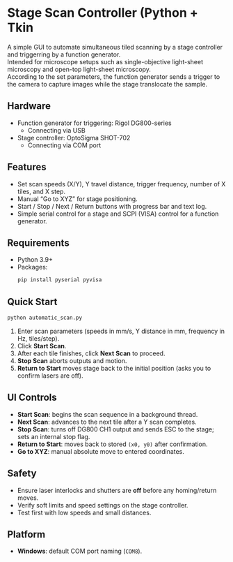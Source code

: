 # Stage Scan Controller (Python + Tkin

A simple GUI to automate simultaneous tiled scanning by a stage controller and triggerring by a function generator.  
Intended for microscope setups such as single-objective light-sheet microscopy and open-top light-sheet microscopy.  
According to the set parameters, the function generator sends a trigger to the camera to capture images while the stage translocate the sample.

## Hardware  
- Function generator for triggering: Rigol DG800-series
  - Connecting via USB
- Stage controller: OptoSigma SHOT-702
  - Connecting via COM port

## Features
- Set scan speeds (X/Y), Y travel distance, trigger frequency, number of X tiles, and X step.
- Manual “Go to XYZ” for stage positioning.
- Start / Stop / Next / Return buttons with progress bar and text log.
- Simple serial control for a stage and SCPI (VISA) control for a function generator.

## Requirements
- Python 3.9+  
- Packages:  
  ```bash
  pip install pyserial pyvisa
  ```
## Quick Start
```bash
python automatic_scan.py
```

1. Enter scan parameters (speeds in mm/s, Y distance in mm, frequency in Hz, tiles/step).  
2. Click **Start Scan**.  
3. After each tile finishes, click **Next Scan** to proceed.  
4. **Stop Scan** aborts outputs and motion.  
5. **Return to Start** moves stage back to the initial position (asks you to confirm lasers are off).

## UI Controls
- **Start Scan**: begins the scan sequence in a background thread.  
- **Next Scan**: advances to the next tile after a Y scan completes.  
- **Stop Scan**: turns off DG800 CH1 output and sends ESC to the stage; sets an internal stop flag.  
- **Return to Start**: moves back to stored `(x0, y0)` after confirmation.  
- **Go to XYZ**: manual absolute move to entered coordinates.

## Safety
- Ensure laser interlocks and shutters are **off** before any homing/return moves.  
- Verify soft limits and speed settings on the stage controller.  
- Test first with low speeds and small distances.

## Platform
- **Windows**: default COM port naming (`COM8`).
